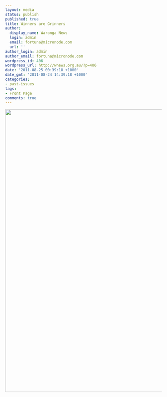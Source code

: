 ```yaml
---
layout: media
status: publish
published: true
title: Winners are Grinners
author:
  display_name: Waranga News
  login: admin
  email: fortuna@micronode.com
  url: ''
author_login: admin
author_email: fortuna@micronode.com
wordpress_id: 406
wordpress_url: http://wnews.org.au/?p=406
date: '2011-08-25 00:39:18 +1000'
date_gmt: '2011-08-24 14:39:18 +1000'
categories:
- past-issues
tags:
- Front Page
comments: true
---
```


<a href="{{ site.url }}/images/2011/08/frontpage-20110825.pdf"><img class="alignnone size-full wp-image-405" title="Front Page - 25 August 2011" src="{{ site.url }}/images/2011/08/frontpage-20110825.png" alt="" width="624" height="907" /></a>
